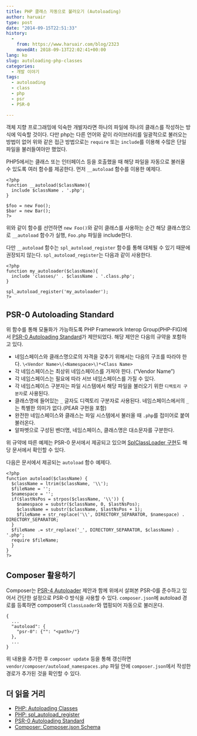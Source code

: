```yaml
---
title: PHP 클래스 자동으로 불러오기 (Autoloading)
author: haruair
type: post
date: "2014-09-15T22:51:33"
history:
  - 
    from: https://www.haruair.com/blog/2323
    movedAt: 2018-09-13T22:02:41+00:00
lang: ko
slug: autoloading-php-classes
categories:
  - 개발 이야기
tags:
  - autoloading
  - class
  - php
  - psr
  - PSR-0

---
```

객체 지향 프로그래밍에 익숙한 개발자라면 하나의 파일에 하나의 클래스를 작성하는 방식에 익숙할 것이다. 다만 php는 다른 언어와 같이 라이브러리를 일괄적으로 불러오는 방법이 없어 위와 같은 접근 방법으로는 `require` 또는 `include`를 이용해 수많은 단일 파일을 불러들여야만 했었다.

PHP5에서는 클래스 또는 인터페이스 등을 호출했을 때 해당 파일을 자동으로 불러올 수 있도록 여러 함수를 제공한다. 먼저 `__autoload` 함수를 이용한 예제다.

    <?php
    function __autoload($className){
      include $className . '.php';
    }
    
    $foo = new Foo();
    $bar = new Bar();
    ?>
    

위와 같이 함수를 선언하면 `new Foo()`와 같이 클래스를 사용하는 순간 해당 클래스명으로 `__autoload` 함수가 실행, `Foo.php` 파일을 include한다.

다만 `__autoload` 함수는 `spl_autoload_register` 함수를 통해 대체될 수 있기 때문에 권장되지 않는다. `spl_autoload_register`는 다음과 같이 사용한다.

    <?php
    function my_autoloader($className){
      include 'classes/' . $className . '.class.php';
    }
    
    spl_autoload_register('my_autoloader');
    ?>
    

## PSR-0 Autoloading Standard

위 함수를 통해 모듈화가 가능하도록 PHP Framework Interop Group(PHP-FIG)에서 [PSR-0 Autoloading Standard][1]가 제안되었다. 해당 제안은 다음의 규약을 포함하고 있다.

  * 네임스페이스와 클래스명으로의 자격을 갖추기 위해서는 다음의 구조를 따라야 한다. `\<Vendor Name>\(<Namespace>\)*<Class Name>`
  * 각 네임스페이스는 최상위 네임스페이스를 가져야 한다. (&#8220;Vendor Name&#8221;)
  * 각 네임스페이스는 필요에 따라 서브 네임스페이스를 가질 수 있다.
  * 각 네임스페이스 구분자는 파일 시스템에서 해당 파일을 불러오기 위한 `디렉토리 구분자`로 사용된다.
  * 클래스명에 들어있는 `_` 글자도 디렉토리 구분자로 사용된다. 네임스페이스에서의 `_`는 특별한 의미가 없다.(PEAR 구현을 포함)
  * 완전한 네임스페이스와 클래스는 파일 시스템에서 불러올 때 `.php`를 접미어로 붙여 불러온다.
  * 알파벳으로 구성된 벤더명, 네임스페이스, 클래스명은 대소문자를 구분한다.

위 규약에 따른 예제는 PSR-0 문서에서 제공되고 있으며 [SplClassLoader 구현][2]도 해당 문서에서 확인할 수 있다.

다음은 문서에서 제공되는 `autoload` 함수 예제다.

    <?php
    function autoload($className) {
      $className = ltrim($className, '\\');
      $fileName = '';
      $namespace = '';
      if($lastNsPos = strpos($className, '\\')) {
        $namespace = substr($className, 0, $lastNsPos);
        $className = substr($className, $lastNsPos + 1);
        $fileName = str_replace('\\', DIRECTORY_SEPARATOR, $namespace) . DIRECTORY_SEPARATOR;
      }
      $fileName .= str_replace('_', DIRECTORY_SEPARATOR, $className) . '.php';
      require $fileName;
      }
    }
    ?>
    

## Composer 활용하기

Composer는 [PSR-4 Autoloader][3] 제안과 함께 위에서 살펴본 PSR-0를 준수하고 있어서 간단한 설정으로 PSR-0 방식을 사용할 수 있다. `composer.json`에 autoload 경로를 등록하면 composer의 `ClassLoader`와 맵핑되어 자동으로 불러온다.

    {
      ...
      "autoload": {
        "psr-0": {"": "<path>/"}
      },
      ...
    }
    

위 내용을 추가한 후 `composer update` 등을 통해 갱신하면 `vendor/composer/autoload_namespaces.php` 파일 안에 `composer.json`에서 작성한 경로가 추가된 것을 확인할 수 있다.

## 더 읽을 거리

  * [PHP: Autoloading Classes][4]
  * [PHP: spl\_autoload\_register][5]
  * [PSR-0 Autoloading Standard][1]
  * [Composer: Composer.json Schema][6]

 [1]: http://www.php-fig.org/psr/psr-0/
 [2]: http://gist.github.com/221634
 [3]: http://www.php-fig.org/psr/psr-4/
 [4]: http://php.net/manual/en/language.oop5.autoload.php
 [5]: http://php.net/manual/en/function.spl-autoload-register.php
 [6]: https://getcomposer.org/doc/04-schema.md